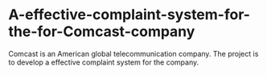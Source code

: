 # A-effective-complaint-system-for-the-for-Comcast-company
Comcast is an American global telecommunication company. The project is to develop a effective complaint system for the company.
